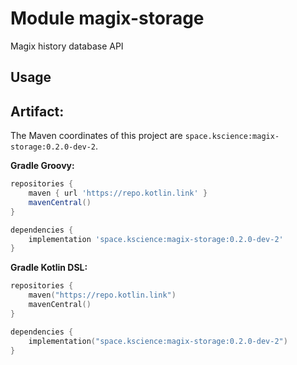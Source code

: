 # Module magix-storage

Magix history database API

## Usage

## Artifact:

The Maven coordinates of this project are `space.kscience:magix-storage:0.2.0-dev-2`.

**Gradle Groovy:**
```groovy
repositories {
    maven { url 'https://repo.kotlin.link' }
    mavenCentral()
}

dependencies {
    implementation 'space.kscience:magix-storage:0.2.0-dev-2'
}
```
**Gradle Kotlin DSL:**
```kotlin
repositories {
    maven("https://repo.kotlin.link")
    mavenCentral()
}

dependencies {
    implementation("space.kscience:magix-storage:0.2.0-dev-2")
}
```

